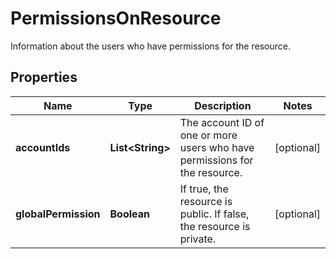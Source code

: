 

# PermissionsOnResource

Information about the users who have permissions for the resource.

## Properties

| Name | Type | Description | Notes |
|------------ | ------------- | ------------- | -------------|
|**accountIds** | **List&lt;String&gt;** | The account ID of one or more users who have permissions for the resource. |  [optional] |
|**globalPermission** | **Boolean** | If true, the resource is public. If false, the resource is private. |  [optional] |



